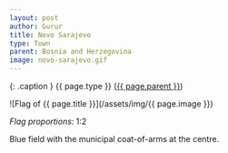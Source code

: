 ```yaml
---
layout: post
author: Gurur
title: Novo Sarajevo
type: Town
parent: Bosnia and Herzegovina
image: novo-sarajevo.gif
---
```

{: .caption }
{{ page.type }} ([{{ page.parent }}](/2019/03/30/bosnia-and-herzegovina.html))

![Flag of {{ page.title }}](/assets/img/{{ page.image }})

*Flag proportions*: 1:2

Blue field with the municipal coat-of-arms at the centre.